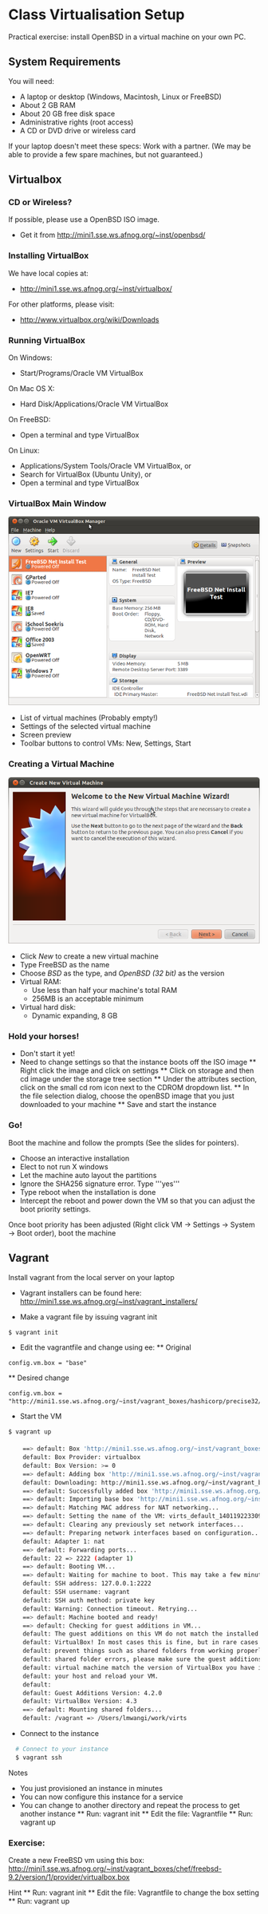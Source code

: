 # Class Virtualisation Setup

Practical exercise: install OpenBSD in a virtual machine on your own PC.

## System Requirements

You will need:

* A laptop or desktop (Windows, Macintosh, Linux or FreeBSD)
* About 2 GB RAM
* About 20 GB free disk space
* Administrative rights (root access)
* A CD or DVD drive or wireless card

If your laptop doesn't meet these specs: Work with a partner. (We may be able to provide a few spare machines, but not guaranteed.)

## Virtualbox

### CD or Wireless?

If possible, please use a OpenBSD ISO image. 
* Get it from http://mini1.sse.ws.afnog.org/~inst/openbsd/

### Installing VirtualBox

We have local copies at:
* http://mini1.sse.ws.afnog.org/~inst/virtualbox/

For other platforms, please visit:
* http://www.virtualbox.org/wiki/Downloads

### Running VirtualBox

On Windows:
* Start/Programs/Oracle VM VirtualBox

On Mac OS X:
* Hard Disk/Applications/Oracle VM VirtualBox

On FreeBSD:
* Open a terminal and type VirtualBox

On Linux:
* Applications/System Tools/Oracle VM VirtualBox, or
* Search for VirtualBox (Ubuntu Unity), or
* Open a terminal and type VirtualBox

### VirtualBox Main Window

![VirtualBox Main Window](images/virtualbox-main-window.png)

* List of virtual machines (Probably empty!)
* Settings of the selected virtual machine
* Screen preview
* Toolbar buttons to control VMs: New, Settings, Start

### Creating a Virtual Machine

![VirtualBox New VM wizard](images/virtualbox-new-vm-wizard.png)

* Click *New* to create a new virtual machine
* Type FreeBSD as the name
* Choose _BSD_ as the type, and _OpenBSD (32 bit)_ as the version
* Virtual RAM:
  * Use less than half your machine's total RAM
  * 256MB is an acceptable minimum
* Virtual hard disk:
  * Dynamic expanding, 8 GB 

### Hold your horses!

* Don't start it yet!
* Need to change settings so that the instance boots off the ISO image
** Right click the image and click on settings
** Click on storage and then cd image under the storage tree section
** Under the attributes section, click on the small cd rom icon next to the CDROM dropdown list.
** In the file selection dialog, choose the openBSD image that you just downloaded to your machine
** Save and start the instance

### Go!
Boot the machine and follow the prompts (See the slides for pointers).
* Choose an interactive installation
* Elect to not run X windows
* Let the machine auto layout the partitions
* Ignore the SHA256 signature error. Type  '''yes'''
* Type reboot when the installation is done
* Intercept the reboot and power down the VM so that you can adjust the boot priority settings.

Once boot priority has been adjusted (Right click VM -> Settings -> System -> Boot order), boot the machine



## Vagrant

Install vagrant from the local server on your laptop
* Vagrant installers can be found here: http://mini1.sse.ws.afnog.org/~inst/vagrant_installers/

* Make a vagrant file by issuing vagrant init
```sh
$ vagrant init
```

* Edit the vagrantfile and change using ee:
** Original
```
config.vm.box = "base"
```
**  Desired change
```
config.vm.box = "http://mini1.sse.ws.afnog.org/~inst/vagrant_boxes/hashicorp/precise32/version/1/provider/virtualbox.box"
```

* Start the VM
```sh
$ vagrant up

    ==> default: Box 'http://mini1.sse.ws.afnog.org/~inst/vagrant_boxes/hashicorp/precise32/version/1/provider/virtualbox.box' could not be found. Attempting to find and install...
    default: Box Provider: virtualbox
    default: Box Version: >= 0
    ==> default: Adding box 'http://mini1.sse.ws.afnog.org/~inst/vagrant_boxes/hashicorp/precise32/version/1/provider/virtualbox.box' (v0) for provider: virtualbox
    default: Downloading: http://mini1.sse.ws.afnog.org/~inst/vagrant_boxes/hashicorp/precise32/version/1/provider/virtualbox.box
    ==> default: Successfully added box 'http://mini1.sse.ws.afnog.org/~inst/vagrant_boxes/hashicorp/precise32/version/1/provider/virtualbox.box' (v0) for 'virtualbox'!
    ==> default: Importing base box 'http://mini1.sse.ws.afnog.org/~inst/vagrant_boxes/hashicorp/precise32/version/1/provider/virtualbox.box'...
    ==> default: Matching MAC address for NAT networking...
    ==> default: Setting the name of the VM: virts_default_1401192233099_60272
    ==> default: Clearing any previously set network interfaces...
    ==> default: Preparing network interfaces based on configuration...
    default: Adapter 1: nat
    ==> default: Forwarding ports...
    default: 22 => 2222 (adapter 1)
    ==> default: Booting VM...
    ==> default: Waiting for machine to boot. This may take a few minutes...
    default: SSH address: 127.0.0.1:2222
    default: SSH username: vagrant
    default: SSH auth method: private key
    default: Warning: Connection timeout. Retrying...
    ==> default: Machine booted and ready!
    ==> default: Checking for guest additions in VM...
    default: The guest additions on this VM do not match the installed version of
    default: VirtualBox! In most cases this is fine, but in rare cases it can
    default: prevent things such as shared folders from working properly. If you see
    default: shared folder errors, please make sure the guest additions within the
    default: virtual machine match the version of VirtualBox you have installed on
    default: your host and reload your VM.
    default:
    default: Guest Additions Version: 4.2.0
    default: VirtualBox Version: 4.3
    ==> default: Mounting shared folders...
    default: /vagrant => /Users/lmwangi/work/virts
```

* Connect to the instance
```sh
  # Connect to your instance
  $ vagrant ssh
```

Notes
* You just provisioned an instance in minutes
* You can now configure this instance for a service
* You can change to another directory and repeat the process to get another instance
** Run: vagrant init
** Edit the file: Vagrantfile
** Run: vagrant up

### Exercise: 
Create a new FreeBSD vm using this box:
http://mini1.sse.ws.afnog.org/~inst/vagrant_boxes/chef/freebsd-9.2/version/1/provider/virtualbox.box

Hint
** Run: vagrant init
** Edit the file: Vagrantfile to change the box setting
** Run: vagrant up
